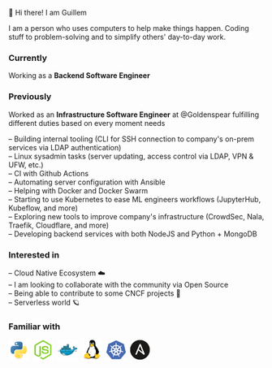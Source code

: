 👋 Hi there! I am Guillem

I am a person who uses computers to help make things happen. Coding stuff to problem-solving and to simplify others' day-to-day work.

### Currently

Working as a **Backend Software Engineer** 

### Previously 

Worked as an **Infrastructure Software Engineer** at @Goldenspear fulfilling different duties based on every moment needs

– Building internal tooling (CLI for SSH connection to company's on-prem services via LDAP authentication) <br>
– Linux sysadmin tasks (server updating, access control via LDAP, VPN & UFW, etc.)  <br>
– CI with Github Actions <br>
– Automating server configuration with Ansible <br>
– Helping with Docker and Docker Swarm <br>
– Starting to use Kubernetes to ease ML engineers workflows (JupyterHub, Kubeflow, and more) <br>
– Exploring new tools to improve company's infrastructure (CrowdSec, Nala, Traefik, Cloudflare, and more) <br>
– Developing backend services with both NodeJS and Python + MongoDB

### Interested in 

– Cloud Native Ecosystem ☁️ <br>
– I am looking to collaborate with the community via Open Source <br>
– Being able to contribute to some CNCF projects 🤩 <br>
– Serverless world 🪐 <br>

### Familiar with
<div>
  <img src="https://github.com/devicons/devicon/blob/master/icons/python/python-original.svg" title="Python" alt="Python" width="40" height="40"/>&nbsp;
  <img src="https://github.com/devicons/devicon/blob/master/icons/nodejs/nodejs-original.svg" title="NodeJS" alt="NodeJS" width="40" height="40"/>&nbsp;
  <img src="https://github.com/devicons/devicon/blob/master/icons/docker/docker-original.svg" title="Docker" alt="Docker" width="40" height="40"/>&nbsp;
  <img src="https://github.com/devicons/devicon/blob/master/icons/linux/linux-original.svg" title="Linux" alt="Linux" width="40" height="40"/>&nbsp;
  <img src="https://github.com/devicons/devicon/blob/master/icons/kubernetes/kubernetes-plain.svg" title="Kubernetes" alt="Kubernetes" width="40" height="40"/>&nbsp;
  <img src="https://github.com/devicons/devicon/blob/master/icons/ansible/ansible-original.svg" title="Ansible" alt="Ansible" width="40" height="40"/>&nbsp;
</div>



